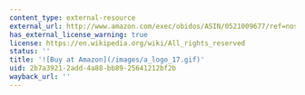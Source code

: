 ```yaml
---
content_type: external-resource
external_url: http://www.amazon.com/exec/obidos/ASIN/0521009677/ref=nosim/mitopencourse-20
has_external_license_warning: true
license: https://en.wikipedia.org/wiki/All_rights_reserved
status: ''
title: '![Buy at Amazon](/images/a_logo_17.gif)'
uid: 2b7a3921-2add-4a88-bb89-25641212bf2b
wayback_url: ''
---
```

